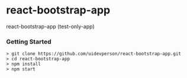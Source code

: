 # react-bootstrap-app
react-bootstrap-app (test-only-app)

### Getting Started

```
> git clone https://github.com/uidevperson/react-bootstrap-app.git
> cd react-bootstrap-app
> npm install
> npm start
```

